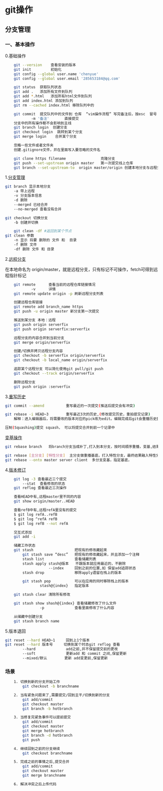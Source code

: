 
# git操作

## 分支管理

### 一、基本操作

0.基础操作

``` bash
    git --version    查看安装的版本  
    git init         初始化
    git config --global user.name 'chenyue'  
    git config --global user.email '285653184@qq.com'  

    git status  获取队列状态
    git add .   添加所有文件到队列  
    git add *.html   添加所有html文件到队列  
    git add index.html 添加到队列  
    git rm --cached index.html 移除队列中的  

    git commit  提交队列中的文件到 仓库  “vim操作流程” 写完备注后，按esc  冒号  wq 退出  
            -m '备注'       直接提交  
    分支中的所有操作都不会影响到主线
    git branch login  创建分支  
    git checkout login  跳转到某个分支  
    git merge login    合并某个分支  

    忽略一些文件或者文件夹
    创建.gitignore文件，并在里面写入要忽略的文件名

    git clone https filename                克隆分支
    git push --set-upstream origin master   第一次提交线上仓库
    git branch --set-upstream-to  origin master/origin 创建本地分支与远程分支的关联


```

1.[分支管理](https://git-scm.com/book/zh/v1/Git-%E5%88%86%E6%94%AF-%E5%88%86%E6%94%AF%E7%9A%84%E7%AE%A1%E7%90%86)

``` bash
git branch 显示本地分支
    -a 带上远程
    -v 分支版本信息
    -d 删除
    --merged 已经合并
    --no-merged 查看没有合并

git checkout 切换分支
    -b 创建并切换

    git clean -df #返回到某个节点
git clean 参数
    -n 显示 将要 删除的 文件 和  目录
    -f 删除 文件
    -df 删除 文件 和 目录
```

2.[远程分支](https://git-scm.com/book/zh/v1/Git-%E5%88%86%E6%94%AF-%E8%BF%9C%E7%A8%8B%E5%88%86%E6%94%AF)

在本地命名为 origin/master，就是远程分支，只有标记不可操作，fetch可得到远程指针标记

``` bash
    git remote      查看当前的远程仓库链接情况
            -v      详情
    git remote update origin -p 刷新远程分支列表

    创建远程仓库链接
    git remote add branch_name https
    git push -u origin master 新分支第一次提交

    推送到某分支 本地：远程
    git push origin serverfix
    git push origin serverfix:serverfix

    远程分支的内容合并到当前分支
    git merge origin/serverfix

    创建/切换并拷贝远程分支内容
    git checkout -b serverfix origin/serverfix
    git checkout -b local_name origin/serverfix

    追踪某个远程分支 可以简化使用git pull/git push
    git checkout --track origin/serverfix

    删除远程分支
    git push origin :serverfix
```

3.[重写历史](https://git-scm.com/book/zh/v1/Git-%E5%B7%A5%E5%85%B7-%E9%87%8D%E5%86%99%E5%8E%86%E5%8F%B2)

``` bash
git commit --amend          重写最近的一次提交(推送后提交会有冲突)

git rebase -i HEAD~3        重写最近3次的历史,(修改提交历史，重拍提交记录)
    解释：进入编辑器后，将需要改的版本对应的pick改为edit。编辑完成后git会重播历史提交，当进入到edit的版本时就会暂停，你可以选rebase --continue跳过，或者commit --amend重写那一次提交然后在--continue

压制(Squashing)提交 squash， 可以将提交合并到前一个记录中
```

[变基操作](https://git-scm.com/book/zh/v1/Git-%E5%88%86%E6%94%AF-%E5%88%86%E6%94%AF%E7%9A%84%E5%8F%98%E5%9F%BA)

``` bash
git rebase branch   将branch分支当成补丁,打入到本分支，按时间顺序重播，变基,结果融入当前分支

git rebase [主分支] [特性分支]  主分支做重播基底，打入特性分支，最终结果融入特性分支
git rebase --onto master server client  多分支变基，指定基底，

```

4.[版本修订](https://git-scm.com/book/zh/v1/Git-%E5%B7%A5%E5%85%B7-%E4%BF%AE%E8%AE%A2%E7%89%88%E6%9C%AC%EF%BC%88Revision%EF%BC%89%E9%80%89%E6%8B%A9)

``` bash
    git log -3 查看最近三个提交
        --stat  查看修改的状态
    git reflog 查看最近三次操作

    查看HEAD中有,远程master里不同的内容
    git show origin/master..HEAD

    查看refB中有,远程refA里没有的提交
    $ git log refA..refB
    $ git log ^refA refB
    $ git log refB --not refA

    交互式添加
    git add -i

    储藏工作状态
    git stash                   把现有的修改藏起来
        git stash save “desc”   把现有的修改藏起来，并且添加一个注释
        stash list              查看储藏列表
        stash apply stash@版本   不跟版本就应用最近的，不删除
                    --index     回到之前的位置,如 保留add追踪状态
        stash drop              移除apply遗留在栈上的版本

        git stash pop           可以在应用的同时移除栈上的版本
                stash@{index}   指定版本

    git stash clear 清除所有修改

    git stash show shash@{index} 查看储藏修改了什么文件
                -p              查看里面修改了什么内容

    从储藏中创建分支
    git stash branch name
```

5.版本退回

``` bash
git reset --hard HEAD~1     回到上1个版本  
git reset --hard 版本号     切换到某个时态git reflog 查看  
        --hard              add之前,并不保留提交前的更改  
        --soft              更新add 和 commit 之间,保留更新  
        --mixed/默认        更新 add变更前,保留更新  

```

### 场景

``` bash
    1. 切换到新的分支开始工作
        git checkout -b branchname  

    2. 当有紧急问题来了,需要提交/回到主干/切换到新的分支
        git add/commit
        git checkout master
        git branch -b hotbranch

    3. 当修复完紧急事件可以提前提交
        git add/commit
        git checkout master
        git merge hotbranch
        git branch -d hotbranch
        git push

    4. 继续回到之前的分支继续
        git checkout branchname

    5. 完成之前的事情之后,提交合并
        git add/commit
        git checkout master
        git merge branchname

    6. 解决冲突之后上传代码
```
